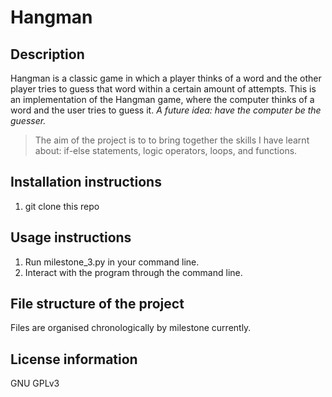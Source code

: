 # Hangman

   ## Description
   Hangman is a classic game in which a player thinks of a word and the other player tries to guess that word within a certain amount of attempts.
   This is an implementation of the Hangman game, where the computer thinks of a word and the user tries to guess it. *A future idea: have the computer be the guesser.*
   
   >The aim of the project is to to bring together the skills I have learnt about: if-else statements, logic operators, loops, and functions.
##    Installation instructions
1. git clone this repo

##    Usage instructions
1. Run milestone_3.py in your command line.
1. Interact with the program through the command line.
   
##    File structure of the project
Files are organised chronologically by milestone currently.
##    License information
GNU GPLv3 
